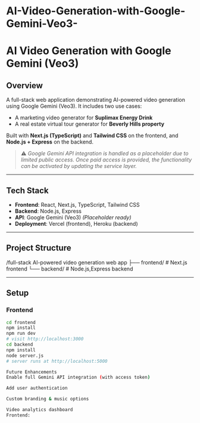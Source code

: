 # AI-Video-Generation-with-Google-Gemini-Veo3-
# AI Video Generation with Google Gemini (Veo3)

## Overview

A full-stack web application demonstrating AI-powered video generation using Google Gemini (Veo3). It includes two use cases:
- A marketing video generator for **Suplimax Energy Drink**
- A real estate virtual tour generator for **Beverly Hills property**

Built with **Next.js (TypeScript)** and **Tailwind CSS** on the frontend, and **Node.js + Express** on the backend.

> ⚠️ *Google Gemini API integration is handled as a placeholder due to limited public access. Once paid access is provided, the functionality can be activated by updating the service layer.*

---

## Tech Stack

- **Frontend**: React, Next.js, TypeScript, Tailwind CSS  
- **Backend**: Node.js, Express  
- **API**: Google Gemini (Veo3) *(Placeholder ready)*  
- **Deployment**: Vercel (frontend), Heroku (backend)

---

## Project Structure

/full-stack AI-powered video generation web app
├── frontend/ # Next.js frontend
└── backend/ # Node.js,Express backend

---

## Setup

### Frontend

```bash
cd frontend
npm install
npm run dev
# visit http://localhost:3000
cd backend
npm install
node server.js
# server runs at http://localhost:5000

Future Enhancements
Enable full Gemini API integration (with access token)

Add user authentication

Custom branding & music options

Video analytics dashboard
Frontend: 

